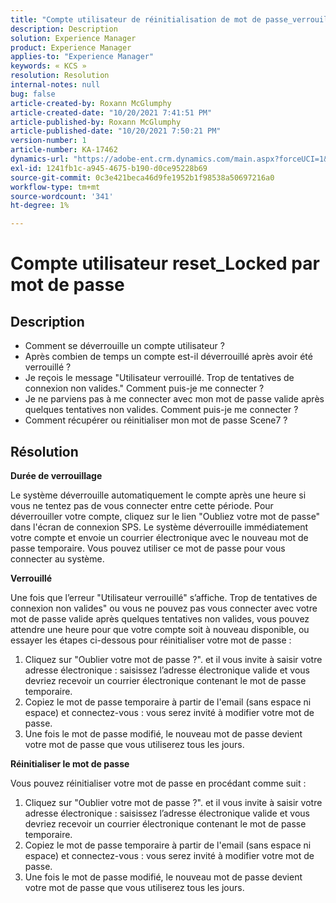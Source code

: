 ```yaml
---
title: "Compte utilisateur de réinitialisation de mot de passe_verrouillé"
description: Description
solution: Experience Manager
product: Experience Manager
applies-to: "Experience Manager"
keywords: « KCS »
resolution: Resolution
internal-notes: null
bug: false
article-created-by: Roxann McGlumphy
article-created-date: "10/20/2021 7:41:51 PM"
article-published-by: Roxann McGlumphy
article-published-date: "10/20/2021 7:50:21 PM"
version-number: 1
article-number: KA-17462
dynamics-url: "https://adobe-ent.crm.dynamics.com/main.aspx?forceUCI=1&pagetype=entityrecord&etn=knowledgearticle&id=82867dbf-dd31-ec11-b6e5-000d3a5ba97a"
exl-id: 1241fb1c-a945-4675-b190-d0ce95228b69
source-git-commit: 0c3e421beca46d9fe1952b1f98538a50697216a0
workflow-type: tm+mt
source-wordcount: '341'
ht-degree: 1%

---
```


# Compte utilisateur reset_Locked par mot de passe

## Description


- Comment se déverrouille un compte utilisateur ?
- Après combien de temps un compte est-il déverrouillé après avoir été verrouillé ?
- Je reçois le message &quot;Utilisateur verrouillé. Trop de tentatives de connexion non valides.&quot; Comment puis-je me connecter ?
- Je ne parviens pas à me connecter avec mon mot de passe valide après quelques tentatives non valides. Comment puis-je me connecter ?
- Comment récupérer ou réinitialiser mon mot de passe Scene7 ?



## Résolution


<b>Durée de verrouillage</b>

Le système déverrouille automatiquement le compte après une heure si vous ne tentez pas de vous connecter entre cette période. Pour déverrouiller votre compte, cliquez sur le lien &quot;Oubliez votre mot de passe&quot; dans l&#39;écran de connexion SPS. Le système déverrouille immédiatement votre compte et envoie un courrier électronique avec le nouveau mot de passe temporaire. Vous pouvez utiliser ce mot de passe pour vous connecter au système.



<b>Verrouillé</b>

Une fois que l’erreur &quot;Utilisateur verrouillé&quot; s’affiche. Trop de tentatives de connexion non valides&quot; ou vous ne pouvez pas vous connecter avec votre mot de passe valide après quelques tentatives non valides, vous pouvez attendre une heure pour que votre compte soit à nouveau disponible, ou essayer les étapes ci-dessous pour réinitialiser votre mot de passe :
1. Cliquez sur &quot;Oublier votre mot de passe ?&quot;. et il vous invite à saisir votre adresse électronique : saisissez l’adresse électronique valide et vous devriez recevoir un courrier électronique contenant le mot de passe temporaire.
2. Copiez le mot de passe temporaire à partir de l&#39;email (sans espace ni espace) et connectez-vous : vous serez invité à modifier votre mot de passe.
3. Une fois le mot de passe modifié, le nouveau mot de passe devient votre mot de passe que vous utiliserez tous les jours.

<b>Réinitialiser le mot de passe</b>

Vous pouvez réinitialiser votre mot de passe en procédant comme suit :

1. Cliquez sur &quot;Oublier votre mot de passe ?&quot;. et il vous invite à saisir votre adresse électronique : saisissez l’adresse électronique valide et vous devriez recevoir un courrier électronique contenant le mot de passe temporaire.
2. Copiez le mot de passe temporaire à partir de l&#39;email (sans espace ni espace) et connectez-vous : vous serez invité à modifier votre mot de passe.
3. Une fois le mot de passe modifié, le nouveau mot de passe devient votre mot de passe que vous utiliserez tous les jours.
